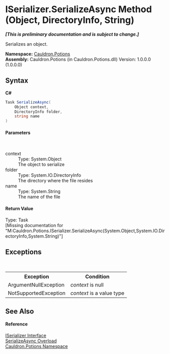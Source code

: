 # ISerializer.SerializeAsync Method (Object, DirectoryInfo, String)
 _**\[This is preliminary documentation and is subject to change.\]**_

Serializes an object.

**Namespace:**&nbsp;<a href="N_Cauldron_Potions">Cauldron.Potions</a><br />**Assembly:**&nbsp;Cauldron.Potions (in Cauldron.Potions.dll) Version: 1.0.0.0 (1.0.0.0)

## Syntax

**C#**<br />
``` C#
Task SerializeAsync(
	Object context,
	DirectoryInfo folder,
	string name
)
```


#### Parameters
&nbsp;<dl><dt>context</dt><dd>Type: System.Object<br />The object to serialize</dd><dt>folder</dt><dd>Type: System.IO.DirectoryInfo<br />The directory where the file resides</dd><dt>name</dt><dd>Type: System.String<br />The name of the file</dd></dl>

#### Return Value
Type: Task<br />\[Missing <returns> documentation for "M:Cauldron.Potions.ISerializer.SerializeAsync(System.Object,System.IO.DirectoryInfo,System.String)"\]

## Exceptions
&nbsp;<table><tr><th>Exception</th><th>Condition</th></tr><tr><td>ArgumentNullException</td><td>*context* is null</td></tr><tr><td>NotSupportedException</td><td>*context* is a value type</td></tr></table>

## See Also


#### Reference
<a href="T_Cauldron_Potions_ISerializer">ISerializer Interface</a><br /><a href="Overload_Cauldron_Potions_ISerializer_SerializeAsync">SerializeAsync Overload</a><br /><a href="N_Cauldron_Potions">Cauldron.Potions Namespace</a><br />
